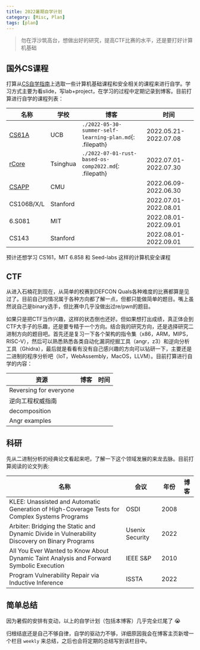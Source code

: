 ```yaml
---
title: 2022暑期自学计划
category: [Misc, Plan]
tags: [plan]
---
```


> 勿在浮沙筑高台，想做出好的研究，提高CTF比赛的水平，还是要打好计算机基础

## 国外CS课程

打算从[CS自学指南](https://csdiy.wiki)上选取一些计算机基础课程和安全相关的课程来进行自学。学习方式主要为看slide，写lab+project，在学习的过程中定期记录到博客。目前打算进行自学的课程列表：

| 名称                         | 学校       | 博客                                                       | 时间                    |
| -------------------------- | -------- | -------------------------------------------------------- | --------------------- |
| [CS61A](https://cs61a.org) | UCB      | `./2022-05-30-summer-self-learning-plan.md`{: .filepath} | 2022.05.21-2022.07.08 |
| [rCore](https://learningos.github.io/rust-based-os-comp2022/) | Tsinghua      | `./2022-07-01-rust-based-os-comp2022.md`{: .filepath} | 2022.07.01-2022.07.30 |
| [CSAPP](https://github.com/cascades-sjtu/CS-APP)                      | CMU      |                                                          | 2022.06.09-2022.06.30 |
| CS106B/X/L                 | Stanford |                                                          | 2022.07.01-2022.08.01 |
| 6.S081                     | MIT      |                                                          | 2022.08.01-2022.09.01 |
| CS143                      | Stanford |                                                          | 2022.08.01-2022.09.01 |

预计还想学习 CS161，MIT 6.858 和 Seed-labs 这样的计算机安全课程

## CTF

从进入石楠花到现在，从简单的校赛到DEFCON Quals各种难度的比赛都算是见过了。目前自己的情况属于各种方向都了解一点，但都只能做简单的题目。嘴上虽然说自己是binary选手，但比赛中几乎没做出过re/pwn的题目。

如果只是把CTF当作兴趣，这样的状态倒也还好。但如果想打出成绩，真正体会到CTF大手子的乐趣，还是要专精于一个方向。结合我的研究方向，还是选择研究二进制方向的题目吧。首先还是复习一下各个架构的指令集（x86，ARM，MIPS，RISC-V），然后可以熟悉熟悉各类自动化漏洞挖掘工具（angr，z3）和逆向分析工具（Ghidra），最后就是看看有没有自己感兴趣的方向可以钻研一下，主要还是二进制的程序分析吧（IoT，WebAssembly，MacOS，LLVM）。目前打算进行自学的内容：

| 资源                     | 博客  | 时间  |
| ---------------------- | --- | --- |
| Reversing for everyone |     |     |
| 逆向工程权威指南               |     |     |
| decomposition          |     |     |
| Angr examples          |     |     |

## 科研

先从二进制分析的经典论文看起来吧，了解一下这个领域发展的来龙去脉。目前打算阅读的论文列表:

| 名称                                                                                           | 会议              | 年份   | 博客 |
| --------------------------------------------------------------------------------------------- | --------------- | ---- | ---- |
| KLEE: Unassisted and Automatic Generation of High-Coverage Tests for Complex Systems Programs | OSDI            | 2008 | |
| Arbiter: Bridging the Static and Dynamic Divide in Vulnerability Discovery on Binary Programs | Usenix Security | 2022 | |
| All You Ever Wanted to Know About Dynamic Taint Analysis and Forward Symbolic Execution       | IEEE S&P        | 2010 | |
| Program Vulnerability Repair via Inductive Inference                                          | ISSTA           | 2022 | |

## 简单总结

因为暑假的安排有变动，以上的自学计划（包括本博客）几乎完全烂尾了 😭

归根结底还是自己不够自律，自学的驱动力不够，详细原因我会在博客主页新增一个栏目 `weekly` 来总结，之后也会将定期的总结写到该栏目中。
